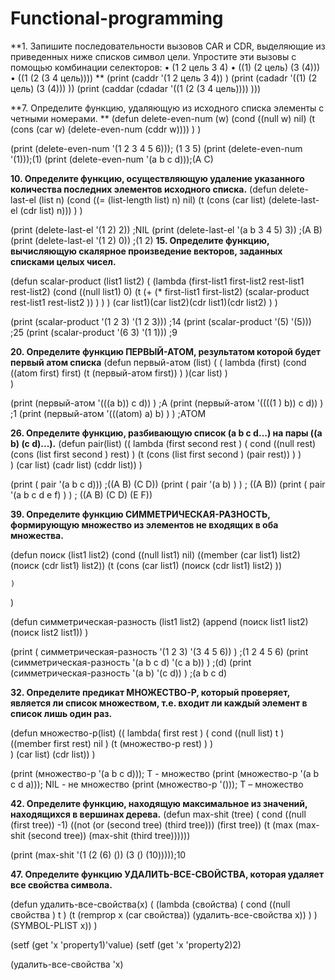 # Functional-programming

**1. Запишите последовательности вызовов CAR и CDR, выделяющие из приведенных ниже списков символ цели. Упростите эти вызовы с помощью комбинации селекторов:
• (1 2 цель 3 4)
• ((1) (2 цель) (3 (4)))
• ((1 (2 (3 4 цель))))
**
(print (caddr '(1 2 цель 3 4)) )
(print (cadadr '((1) (2 цель) (3 (4))) ))
(print (caddar (cdadar  '((1 (2 (3 4 цель)))) )))

**7. Определите функцию, удаляющую из исходного списка элементы с четными номерами. **
(defun delete-even-num (w) 
    (cond
         ((null w) nil) 
         (t (cons (car w) (delete-even-num (cddr w))))
    )
) 
 
(print (delete-even-num '(1 2 3 4 5 6))); (1 3 5)
(print (delete-even-num '(1)));(1)
(print (delete-even-num '(a b c d)));(A C)

**10. Определите функцию, осуществляющую удаление указанного количества последних элементов исходного списка.**
(defun delete-last-el (list n) 
    (cond
         ((= (list-length  list) n) nil) 
         (t (cons (car list) (delete-last-el (cdr list) n)))
    )
) 
 
(print (delete-last-el '(1 2) 2)) ;NIL
(print (delete-last-el '(a b 3 4 5) 3)) ;(A B)
(print (delete-last-el '(1 2) 0)) ;(1 2)
**15. Определите функцию, вычисляющую скалярное произведение векторов, заданных списками целых чисел.**

(defun scalar-product (list1 list2) 
   ( (lambda (first-list1 first-list2 rest-list1 rest-list2)
        (cond
             ((null list1) 0) 
             (t (+ (* first-list1 first-list2) (scalar-product rest-list1 rest-list2 )) )
        )
     ) (car list1)(car list2)(cdr list1)(cdr list2) ) 
) 
    
(print (scalar-product '(1 2 3) '(1 2 3))) ;14
(print (scalar-product '(5) '(5))) ;25
(print (scalar-product '(6 3) '(1 1))) ;9

**20. Определите функцию ПЕРВЫЙ-АТОМ, результатом которой будет первый атом списка**
(defun первый-атом (list) 
  ( ( lambda (first)
             (cond 
                 ((atom first) first)
                 (t (первый-атом first))
              )
    )(car list)
  )    
) 
    
(print (первый-атом '(((a b)) c d)) ) ;A
(print (первый-атом '((((1 ) b)) c d)) ) ;1
(print (первый-атом '(((atom) a) b) ) ) ;ATOM

**26. Определите функцию, разбивающую список (a b с d...) на пары ((а b) (с d)...).**
(defun pair(list)
    (( lambda (first second rest )
               ( cond
                   ((null rest)  (cons (list first second ) rest) ) 
                   (t (cons (list first second ) (pair rest)) )
               )   
      ) (car list) (cadr list) (cddr list))
)

(print ( pair '(a b c d))) ;((A B) (C D))
(print ( pair '(a b) ) ) ; ((A B))
(print ( pair '(a b c d e f) ) ) ; ((A B) (C D) (E F))

**39. Определите функцию СИММЕТРИЧЕСКАЯ-РАЗНОСТЬ, формирующую множество из элементов не входящих в оба множества.**

(defun поиск (list1 list2)
    (cond 
        ((null list1) nil)
        ((member (car list1) list2) (поиск (cdr list1) list2))
        (t (cons (car list1) (поиск (cdr list1) list2) ))
        
    )
)

(defun симметрическая-разность (list1 list2)
     (append (поиск list1 list2) (поиск list2 list1))
)

(print ( симметрическая-разность '(1 2 3) '(3 4 5 6)) ) ;(1 2 4 5 6)
(print (симметрическая-разность '(a b c d) '(c a b)) ) ;(d)
(print (симметрическая-разность '(a b) '(c d)) ) ;(a b c d)


**32. Определите предикат МНОЖЕСТВО-Р, который проверяет, является ли список множеством, т.е. входит ли каждый элемент в список лишь один раз.**

(defun множество-р(list)
    (( lambda( first rest )
               ( cond
                   ((null list) t )
                   ((member first rest) nil )
                   (t (множество-р rest) )
               )   
      ) (car list) (cdr list))
)

(print (множество-р '(a b c d))); T - множество
(print (множество-р '(a b c d a))); NIL - не множество
(print (множество-р '())); T – множество

**42. Определите функцию, находящую максимальное из значений, находящихся в вершинах дерева.**
(defun max-shit (tree) (
    cond 
        ((null (first tree)) -1)
        ((not (or (second tree) (third tree))) (first tree))
        (t (max (max-shit (second tree)) (max-shit (third tree))))))


(print (max-shit '(1 (2 (6) ()) (3 () (10)))));10

**47. Определите функцию УДАЛИТЬ-ВСЕ-СВОЙСТВА, которая удаляет все свойства символа.**

(defun удалить-все-свойства(x)
    ( (lambda (свойства)
         ( cond 
             ((null свойства ) t )
             (t (remprop x (car свойства)) (удалить-все-свойства x))
         )
    )(SYMBOL-PLIST x))
)

(setf (get 'x 'property1)'value)
(setf (get 'x 'property2)2)

(удалить-все-свойства 'x)
